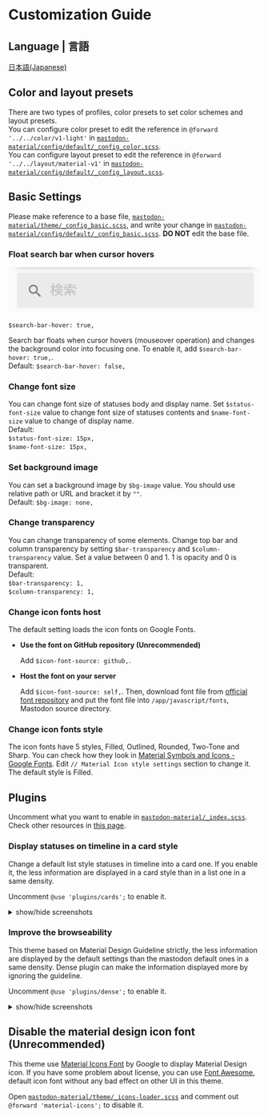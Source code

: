 # Customization Guide

## Language | 言語

[日本語(Japanese)](customization_guide_ja.md)

## Color and layout presets

There are two types of profiles, color presets to set color schemes and layout presets.  
You can configure color preset to edit the reference in `@forward '../../color/v1-light'` in [`mastodon-material/config/default/_config_color.scss`](../src/mastodon-material/config/default/_config_color.scss).  
You can configure layout preset to edit the reference in `@forward '../../layout/material-v1'` in [`mastodon-material/config/default/_config_layout.scss`](../src/mastodon-material/config/default/_config_layout.scss).

## Basic Settings

Please make reference to a base file, [`mastodon-material/theme/_config_basic.scss`](../src/mastodon-material/theme/_config_basic_.scss), and write your change in [`mastodon-material/config/default/_config_basic.scss`](../src/mastodon-material/config/default/_config_basic.scss). **DO NOT** edit the base file.

### Float search bar when cursor hovers

<img src="res/search-bar-hover.gif" alt="search-bar hover">

`$search-bar-hover: true,`

Search bar floats when cursor hovers (mouseover operation) and changes the background color into focusing one. To enable it, add `$search-bar-hover: true,`.  
Default: `$search-bar-hover: false,`

### Change font size

You can change font size of statuses body and display name. Set `$status-font-size` value to change font size of statuses contents and `$name-font-size` value to change of display name.  
Default:  
`$status-font-size: 15px,`  
`$name-font-size: 15px,`

### Set background image

You can set a background image by `$bg-image` value. You should use relative path or URL and bracket it by `""`.  
Default: `$bg-image: none,`

### Change transparency

You can change transparency of some elements. Change top bar and column transparency by setting `$bar-transparency` and `$column-transparency` value. Set a value between 0 and 1. 1 is opacity and 0 is transparent.  
Default:  
`$bar-transparency: 1,`  
`$column-transparency: 1,`

### Change icon fonts host

The default setting loads the icon fonts on Google Fonts.

- **Use the font on GitHub repository (Unrecommended)**
  
  Add `$icon-font-source: github,`.

- **Host the font on your server**
  
  Add `$icon-font-source: self,`. Then, download font file from [official font repository](https://github.com/google/material-design-icons/tree/master/font) and put the font file into `/app/javascript/fonts`, Mastodon source directory.

### Change icon fonts style

The icon fonts have 5 styles, Filled, Outlined, Rounded, Two-Tone and Sharp. You can check how they look in [Material Symbols and Icons - Google Fonts](https://fonts.google.com/icons). Edit `// Material Icon style settings` section to change it. The default style is Filled.

## Plugins

Uncomment what you want to enable in [`mastodon-material/_index.scss`](../src/mastodon-material/_index.scss).  
Check other resources in [this page](https://github.com/GenbuProject/Mastodon-Material-Gallery).

### Display statuses on timeline in a card style

Change a default list style statuses in timeline into a card one. If you enable it, the less information are displayed in a card style than in a list one in a same density.

Uncomment `@use 'plugins/cards';` to enable it.

<details>
<summary>show/hide screenshots</summary>

![cards](res/cards.png)
</details>

### Improve the browseability

This theme based on Material Design Guideline strictly, the less information are displayed by the default settings than the mastodon default ones in a same density. Dense plugin can make the information displayed more by ignoring the guideline.

Uncomment `@use 'plugins/dense';` to enable it.

<details>
<summary>show/hide screenshots</summary>

Default
![before](res/mastodon-light.png)

Dense
![after](res/dense.png)
</details>

## Disable the material design icon font (Unrecommended)

This theme use [Material Icons Font](https://fonts.google.com/icons) by Google to display Material Design icon. If you have some problem about license, you can use [Font Awesome](https://fontawesome.com/), default icon font without any bad effect on other UI in this theme.

Open [`mastodon-material/theme/_icons-loader.scss`](../src/mastodon-material/theme/_icons-loader.scss) and comment out `@forward 'material-icons';` to disable it.
